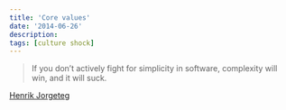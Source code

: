 ```yaml
---
title: 'Core values'
date: '2014-06-26'
description:
tags: [culture shock]
---
```


> If you don’t actively fight for simplicity in software, complexity will win, and it will suck.

[Henrik Jorgeteg](http://blog.andyet.com/2014/06/25/introducing-ampersand-js/)
